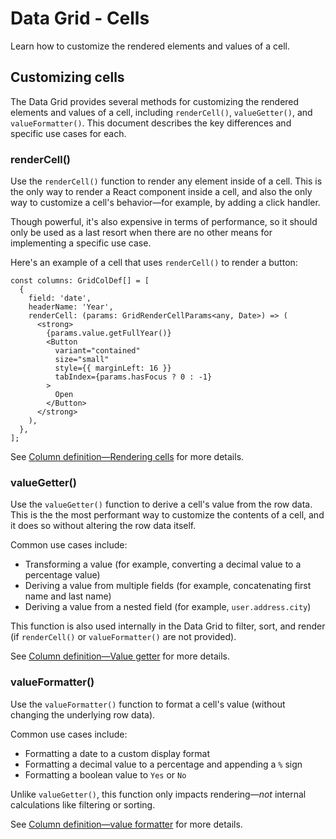# Data Grid - Cells

Learn how to customize the rendered elements and values of a cell.

## Customizing cells

The Data Grid provides several methods for customizing the rendered elements and values of a cell, including `renderCell()`, `valueGetter()`, and `valueFormatter()`.
This document describes the key differences and specific use cases for each.

### renderCell()

Use the `renderCell()` function to render any element inside of a cell.
This is the only way to render a React component inside a cell, and also the only way to customize a cell's behavior—for example, by adding a click handler.

Though powerful, it's also expensive in terms of performance, so it should only be used as a last resort when there are no other means for implementing a specific use case.

Here's an example of a cell that uses `renderCell()` to render a button:

```tsx
const columns: GridColDef[] = [
  {
    field: 'date',
    headerName: 'Year',
    renderCell: (params: GridRenderCellParams<any, Date>) => (
      <strong>
        {params.value.getFullYear()}
        <Button
          variant="contained"
          size="small"
          style={{ marginLeft: 16 }}
          tabIndex={params.hasFocus ? 0 : -1}
        >
          Open
        </Button>
      </strong>
    ),
  },
];
```

See [Column definition—Rendering cells](/x/react-data-grid/column-definition/#rendering-cells) for more details.

### valueGetter()

Use the `valueGetter()` function to derive a cell's value from the row data.
This is the the most performant way to customize the contents of a cell, and it does so without altering the row data itself.

Common use cases include:

- Transforming a value (for example, converting a decimal value to a percentage value)
- Deriving a value from multiple fields (for example, concatenating first name and last name)
- Deriving a value from a nested field (for example, `user.address.city`)

This function is also used internally in the Data Grid to filter, sort, and render (if `renderCell()` or `valueFormatter()` are not provided).

See [Column definition—Value getter](/x/react-data-grid/column-definition/#value-getter) for more details.

### valueFormatter()

Use the `valueFormatter()` function to format a cell's value (without changing the underlying row data).

Common use cases include:

- Formatting a date to a custom display format
- Formatting a decimal value to a percentage and appending a `%` sign
- Formatting a boolean value to `Yes` or `No`

Unlike `valueGetter()`, this function only impacts rendering—_not_ internal calculations like filtering or sorting.

See [Column definition—value formatter](/x/react-data-grid/column-definition/#value-formatter) for more details.
